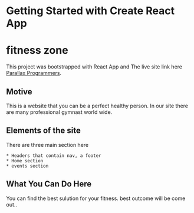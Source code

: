 # Getting Started with Create React App
# fitness zone

This project was bootstrapped with React App and The live site link here [Parallax Programmers](https://parallax-programmers-by-rakib.netlify.app/).

## Motive

This is a website that you can be a perfect healthy person. In our site there are many professional gymnast world wide.

## Elements of the site
There are three main section here

    * Headers that contain nav, a footer
    * Home section 
    * events section

## What You Can Do Here
You can find the best sulution for your fitness. best outcome will be come out.. 